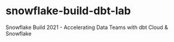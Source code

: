 # snowflake-build-dbt-lab
Snowflake Build 2021 - Accelerating Data Teams with dbt Cloud &amp; Snowflake
